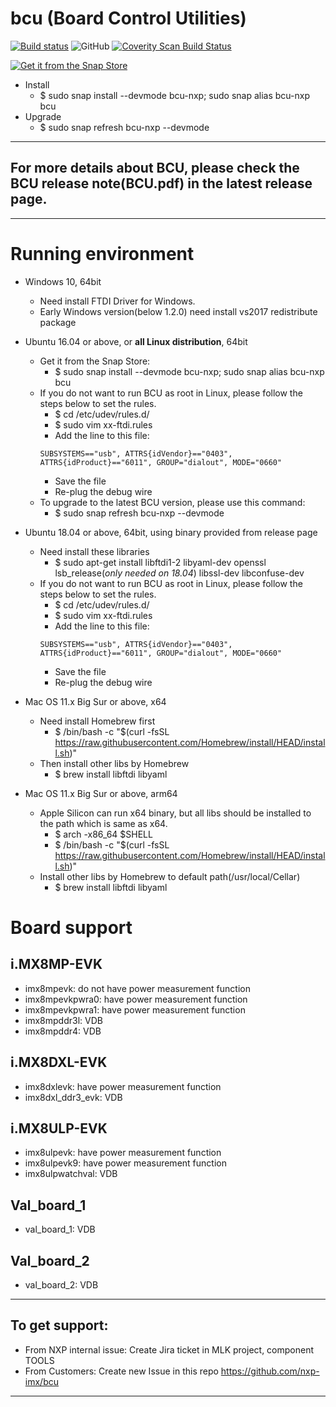 # bcu (Board Control Utilities)

[![Build status](https://ci.appveyor.com/api/projects/status/github/NXPmicro/bcu?svg=true)](https://ci.appveyor.com/project/nxpfrankli/bcu)
![GitHub](https://img.shields.io/github/license/NXPmicro/bcu.svg)
[![Coverity Scan Build Status](https://scan.coverity.com/projects/18825/badge.svg)](https://scan.coverity.com/projects/nxpmicro-bcu)

[![Get it from the Snap Store](https://snapcraft.io/static/images/badges/en/snap-store-white.svg)](https://snapcraft.io/bcu-nxp)
  - Install
    - $ sudo snap install --devmode bcu-nxp; sudo snap alias bcu-nxp bcu
  - Upgrade
    - $ sudo snap refresh bcu-nxp --devmode

_______________________________________________________________________________________________________
## **For more details about BCU, please check the BCU release note(BCU.pdf) in the latest release page.**
_______________________________________________________________________________________________________

# **Running environment**

 - Windows 10, 64bit
    - Need install FTDI Driver for Windows.
    - Early Windows version(below 1.2.0) need install vs2017 redistribute package

 - Ubuntu 16.04 or above, or **all Linux distribution**, 64bit
    - Get it from the Snap Store:
      - $ sudo snap install --devmode bcu-nxp; sudo snap alias bcu-nxp bcu
    - If you do not want to run BCU as root in Linux, please follow the steps below to set the rules.
      - $ cd /etc/udev/rules.d/
      - $ sudo vim xx-ftdi.rules
      - Add the line to this file: 
      ```
      SUBSYSTEMS=="usb", ATTRS{idVendor}=="0403", ATTRS{idProduct}=="6011", GROUP="dialout", MODE="0660"
      ```
      - Save the file
      - Re-plug the debug wire
    - To upgrade to the latest BCU version, please use this command: 
      - $ sudo snap refresh bcu-nxp --devmode

 - Ubuntu 18.04 or above, 64bit, using binary provided from release page
    - Need install these libraries
      - $ sudo apt-get install libftdi1-2 libyaml-dev openssl lsb_release(*only needed on 18.04*) libssl-dev libconfuse-dev
    - If you do not want to run BCU as root in Linux, please follow the steps below to set the rules.
      - $ cd /etc/udev/rules.d/
      - $ sudo vim xx-ftdi.rules
      - Add the line to this file: 
      ```
      SUBSYSTEMS=="usb", ATTRS{idVendor}=="0403", ATTRS{idProduct}=="6011", GROUP="dialout", MODE="0660"
      ```
      - Save the file
      - Re-plug the debug wire

 - Mac OS 11.x Big Sur or above, x64
    - Need install Homebrew first
      - $ /bin/bash -c "$(curl -fsSL https://raw.githubusercontent.com/Homebrew/install/HEAD/install.sh)"
    - Then install other libs by Homebrew
      - $ brew install libftdi libyaml
 - Mac OS 11.x Big Sur or above, arm64
    - Apple Silicon can run x64 binary, but all libs should be installed to the path which is same as x64.
      - $ arch -x86_64 $SHELL
      - $ /bin/bash -c "$(curl -fsSL https://raw.githubusercontent.com/Homebrew/install/HEAD/install.sh)"
    - Install other libs by Homebrew to default path(/usr/local/Cellar)
      - $ brew install libftdi libyaml

# **Board support**

## i.MX8MP-EVK

- imx8mpevk: do not have power measurement function
- imx8mpevkpwra0: have power measurement function
- imx8mpevkpwra1: have power measurement function
- imx8mpddr3l: VDB
- imx8mpddr4: VDB

## i.MX8DXL-EVK

- imx8dxlevk: have power measurement function
- imx8dxl_ddr3_evk: VDB

## i.MX8ULP-EVK

- imx8ulpevk: have power measurement function
- imx8ulpevk9: have power measurement function
- imx8ulpwatchval: VDB

## Val_board_1

- val_board_1: VDB

## Val_board_2

- val_board_2: VDB

_______________________________________________________________________________________________________

## To get support:

 - From NXP internal issue: Create Jira ticket in MLK project, component TOOLS
 - From Customers: Create new Issue in this repo https://github.com/nxp-imx/bcu


_______________________________________________________________________________________________________

